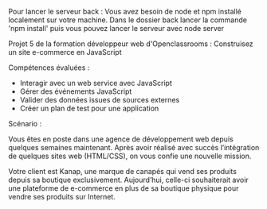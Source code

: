 Pour lancer le serveur back : 
Vous avez besoin de node et npm installé localement sur votre machine.
Dans le dossier back lancer la commande 'npm install' puis vous pouvez lancer le serveur avec node server

Projet 5 de la formation développeur web d'Openclassrooms : Construisez un site e-commerce en JavaScript

Compétences évaluées :

- Interagir avec un web service avec JavaScript
- Gérer des événements JavaScript
- Valider des données issues de sources externes
- Créer un plan de test pour une application

Scénario :

Vous êtes en poste dans une agence de développement web depuis quelques semaines maintenant. Après avoir réalisé avec succès l’intégration de quelques sites web (HTML/CSS), on vous confie une nouvelle mission.

Votre client est Kanap, une marque de canapés qui vend ses produits depuis sa boutique exclusivement. Aujourd’hui, celle-ci souhaiterait avoir une plateforme de e-commerce en plus de sa boutique physique pour vendre ses produits sur Internet.
